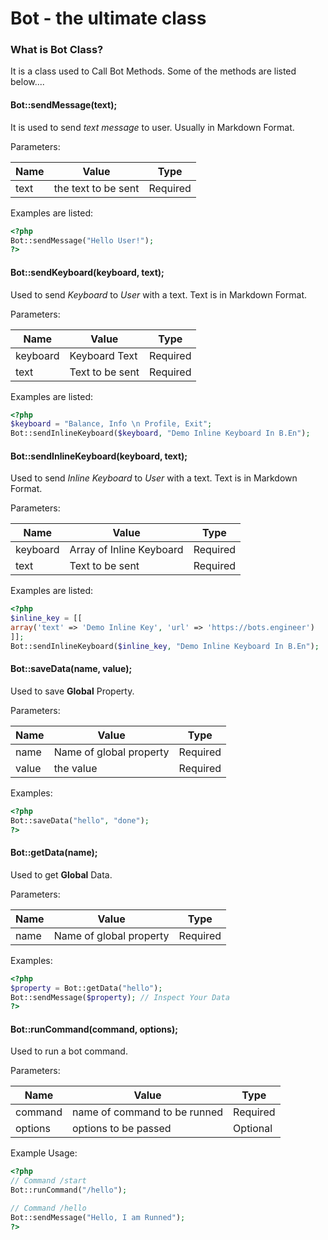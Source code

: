 # Bot - the ultimate class

### What is Bot Class?
It is a class used to Call Bot Methods.
Some of the methods are listed below....

#### Bot::sendMessage(text);
It is used to send *text message* to user. Usually in Markdown Format.

Parameters:

| Name | Value | Type |
| --- | --- | --- |
| text | the text to be sent | Required |

Examples are listed:
```php
<?php
Bot::sendMessage("Hello User!");
?>
```

#### Bot::sendKeyboard(keyboard, text);

Used to send *Keyboard* to _User_ with a text. Text is in Markdown Format.

Parameters:

| Name | Value | Type |
| --- | --- | --- |
| keyboard | Keyboard Text | Required |
| text | Text to be sent | Required |

Examples are listed:

```php
<?php
$keyboard = "Balance, Info \n Profile, Exit";
Bot::sendInlineKeyboard($keyboard, "Demo Inline Keyboard In B.En");
```


#### Bot::sendInlineKeyboard(keyboard, text);

Used to send *Inline Keyboard* to _User_ with a text. Text is in Markdown Format.

Parameters:

| Name | Value | Type |
| --- | --- | --- |
| keyboard | Array of Inline Keyboard | Required |
| text | Text to be sent | Required |

Examples are listed:

```php
<?php
$inline_key = [[
array('text' => 'Demo Inline Key', 'url' => 'https://bots.engineer')
]];
Bot::sendInlineKeyboard($inline_key, "Demo Inline Keyboard In B.En");
```

#### Bot::saveData(name, value);

Used to save **Global** Property.

Parameters:

| Name | Value | Type |
| --- | --- | --- |
| name | Name of global property | Required |
| value | the value | Required |

Examples:

```php
<?php
Bot::saveData("hello", "done");
?>
```

#### Bot::getData(name);

Used to get **Global** Data.

Parameters:

| Name | Value | Type |
| --- | --- | --- |
| name | Name of global property |  Required |

Examples:

```php
<?php
$property = Bot::getData("hello");
Bot::sendMessage($property); // Inspect Your Data
?>
```

#### Bot::runCommand(command, options);

Used to run a bot command.

Parameters:

| Name | Value | Type |
| --- | --- | --- |
| command | name of command to be runned | Required |
| options | options to be passed | Optional |

Example Usage:

```php
<?php
// Command /start
Bot::runCommand("/hello");

// Command /hello
Bot::sendMessage("Hello, I am Runned");
?>
```
